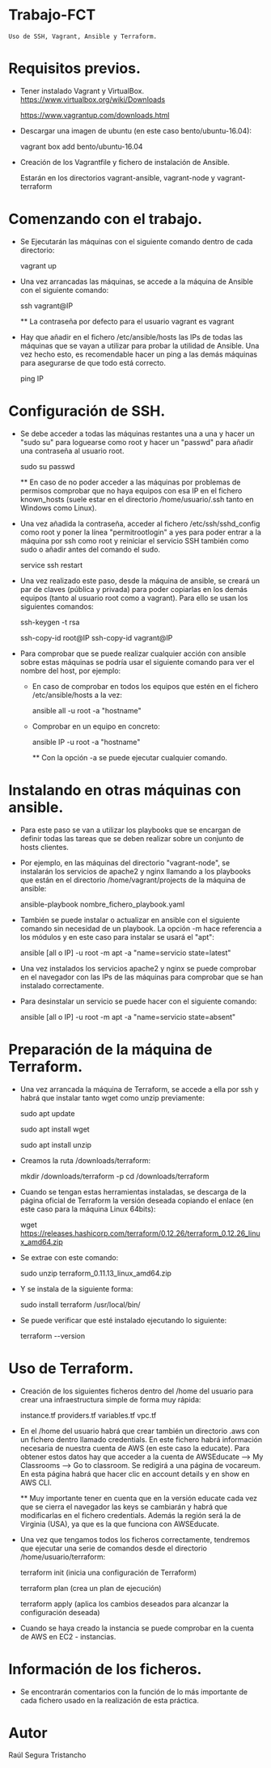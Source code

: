 # Trabajo-FCT

 	Uso de SSH, Vagrant, Ansible y Terraform.



# Requisitos previos.

- Tener instalado Vagrant y VirtualBox.
	https://www.virtualbox.org/wiki/Downloads
	
	https://www.vagrantup.com/downloads.html

- Descargar una imagen de ubuntu (en este caso bento/ubuntu-16.04):

	vagrant box add bento/ubuntu-16.04

- Creación de los Vagrantfile y fichero de instalación de Ansible.

	Estarán en los directorios vagrant-ansible, vagrant-node y vagrant-terraform



# Comenzando con el trabajo.

- Se Ejecutarán las máquinas con el siguiente comando dentro de cada directorio:
	
	vagrant up

- Una vez arrancadas las máquinas, se accede a la máquina de Ansible con el siguiente comando:

	ssh vagrant@IP

	** La contraseña por defecto para el usuario vagrant es vagrant

- Hay que añadir en el fichero /etc/ansible/hosts las IPs de todas las máquinas que se vayan a utilizar para probar la utilidad de Ansible. Una vez hecho esto, es recomendable hacer un ping a las demás máquinas para asegurarse de que todo está correcto.

	ping IP



# Configuración de SSH.

- Se debe acceder a todas las máquinas restantes una a una y hacer un "sudo su" para loguearse como root y hacer un "passwd" para añadir una contraseña al usuario root.

	sudo su
	passwd

	** En caso de no poder acceder a las máquinas por problemas de permisos comprobar que no haya equipos con esa IP en el fichero known_hosts (suele estar en el directorio /home/usuario/.ssh tanto en Windows como Linux).

- Una vez añadida la contraseña, acceder al fichero /etc/ssh/sshd_config como root y poner la línea "permitrootlogin" a yes para poder entrar a la máquina por ssh como root y reiniciar el servicio SSH también como sudo o añadir antes del comando el sudo.

	service ssh restart

- Una vez realizado este paso, desde la máquina de ansible, se creará un par de claves (pública y privada) para poder copiarlas en los demás equipos (tanto al usuario root como a vagrant). Para ello se usan los siguientes comandos:

	ssh-keygen -t rsa

	ssh-copy-id root@IP
	ssh-copy-id vagrant@IP

- Para comprobar que se puede realizar cualquier acción con ansible sobre estas máquinas se podría usar el siguiente comando para ver el nombre del host, por ejemplo:

	- En caso de comprobar en todos los equipos que estén en el fichero /etc/ansible/hosts a la vez:	
	
		ansible all -u root -a "hostname"

	- Comprobar en un equipo en concreto:

		ansible IP -u root -a "hostname"

		** Con la opción -a se puede ejecutar cualquier comando.



# Instalando en otras máquinas con ansible.

- Para este paso se van a utilizar los playbooks que se encargan de definir todas las tareas que se deben realizar sobre un conjunto de hosts clientes.

- Por ejemplo, en las máquinas del directorio "vagrant-node", se instalarán los servicios de apache2 y nginx llamando a los playbooks que están en el directorio /home/vagrant/projects de la máquina de ansible:

	ansible-playbook nombre_fichero_playbook.yaml

- También se puede instalar o actualizar en ansible con el siguiente comando sin necesidad de un playbook. La opción -m hace referencia a los módulos y en este caso para instalar se usará el "apt":

	ansible [all o IP] -u root -m apt -a "name=servicio state=latest"

- Una vez instalados los servicios apache2 y nginx se puede comprobar en el navegador con las IPs de las máquinas para comprobar que se han instalado correctamente.

- Para desinstalar un servicio se puede hacer con el siguiente comando:

	ansible [all o IP] -u root -m apt -a "name=servicio state=absent"



# Preparación de la máquina de Terraform.

- Una vez arrancada la máquina de Terraform, se accede a ella por ssh y habrá que instalar tanto wget como unzip previamente:

	sudo apt update

	sudo apt install wget

	sudo apt install unzip

- Creamos la ruta /downloads/terraform:

	mkdir /downloads/terraform -p
	cd /downloads/terraform

- Cuando se tengan estas herramientas instaladas, se descarga de la página oficial de Terraform la versión deseada copiando el enlace (en este caso para la máquina Linux 64bits):

	wget https://releases.hashicorp.com/terraform/0.12.26/terraform_0.12.26_linux_amd64.zip

- Se extrae con este comando:

	sudo unzip terraform_0.11.13_linux_amd64.zip

- Y se instala de la siguiente forma:

	sudo install terraform /usr/local/bin/

- Se puede verificar que esté instalado ejecutando lo siguiente:

	terraform --version



# Uso de Terraform.

- Creación de los siguientes ficheros dentro del /home del usuario para crear una infraestructura simple de forma muy rápida:

	instance.tf
	providers.tf
	variables.tf
	vpc.tf

- En el /home del usuario habrá que crear también un directorio .aws con un fichero dentro llamado credentials. 
En este fichero habrá información necesaria de nuestra cuenta de AWS (en este caso la educate).
Para obtener estos datos hay que acceder a la cuenta de AWSEducate --> My Classrooms --> Go to classroom. 
Se redigirá a una página de vocareum. En esta página habrá que hacer clic en account details y en show en AWS CLI.

	** Muy importante tener en cuenta que en la versión educate cada vez que se cierra el navegador las keys se cambiarán y habrá que modificarlas en el fichero credentials.
	Además la región será la de Virginia (USA), ya que es la que funciona con AWSEducate.

- Una vez que tengamos todos los ficheros correctamente, tendremos que ejecutar una serie de comandos desde el directorio /home/usuario/terraform:

	terraform init 
		(inicia una configuración de Terraform)

	terraform plan 
		(crea un plan de ejecución)

	terraform apply 
		(aplica los cambios deseados para alcanzar la configuración deseada)

- Cuando se haya creado la instancia se puede comprobar en la cuenta de AWS en EC2 - instancias.



# Información de los ficheros.

- Se encontrarán comentarios con la función de lo más importante de cada fichero usado en la realización de esta práctica.



# Autor

Raúl Segura Tristancho
